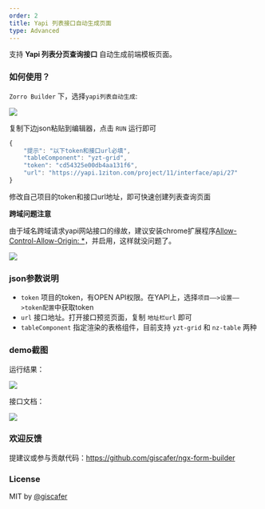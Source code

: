 ```yaml
---
order: 2
title: Yapi 列表接口自动生成页面
type: Advanced
---
```


支持 **Yapi 列表分页查询接口** 自动生成前端模板页面。


### 如何使用？


`Zorro Builder` 下，选择`yapi列表自动生成`:

![](https://raw.githubusercontent.com/giscafer/ngx-form-builder/master/src/app/document/images/yapi-sample.png)

复制下边json粘贴到编辑器，点击 `RUN` 运行即可

```js
{
    "提示": "以下token和接口url必填",
    "tableComponent": "yzt-grid",
    "token": "cd54325e00db4aa131f6",
    "url": "https://yapi.1ziton.com/project/11/interface/api/27"
}

```

修改自己项目的token和接口url地址，即可快速创建列表查询页面


**跨域问题注意**

由于域名跨域请求yapi网站接口的缘故，建议安装chrome扩展程序[Allow-Control-Allow-Origin: *](https://chrome.google.com/webstore/detail/allow-control-allow-origi/nlfbmbojpeacfghkpbjhddihlkkiljbi)，并启用，这样就没问题了。

![](https://raw.githubusercontent.com/giscafer/ngx-form-builder/master/src/app/document/images/cors.png)



### json参数说明

- `token` 项目的token，有OPEN API权限。在YAPI上，选择`项目——>设置——>token配置`中获取token
- `url` 接口地址。打开接口预览页面，复制 `地址栏url` 即可
- `tableComponent` 指定渲染的表格组件，目前支持 `yzt-grid` 和 `nz-table` 两种


### demo截图

运行结果：

![](https://raw.githubusercontent.com/giscafer/ngx-form-builder/master/src/app/document/images/demo2.png)


接口文档：

![](https://raw.githubusercontent.com/giscafer/ngx-form-builder/master/src/app/document/images/demo1.png)

### 欢迎反馈

提建议或参与贡献代码：https://github.com/giscafer/ngx-form-builder

### License

MIT by [@giscafer](https://github.com/giscafer)


